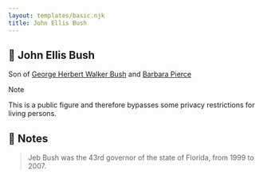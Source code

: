 ```yaml
---
layout: templates/basic.njk
title: John Ellis Bush
---
```

## 🔵 John Ellis Bush

Son of [George Herbert Walker Bush](/people/8/89339690) and [Barbara Pierce](/people/5/53323331)

> [!note]
> This is a public figure and therefore bypasses some privacy restrictions for living persons.

## 📝 Notes
>   
  > Jeb Bush was the 43rd governor of the state of Florida, from 1999 to 2007.